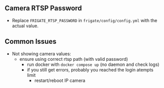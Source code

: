 ## Camera RTSP Password
- Replace `FRIGATE_RTSP_PASSWORD` in `frigate/config/config.yml` with the
  actual value.

## Common Issues
- Not showing camera values:
    - ensure using correct rtsp path (with valid password)
        - run docker with `docker compose up` (no daemon and check logs)
        - if you still get errors, probably you reached the login atempts limit
            - restart/reboot IP camera
